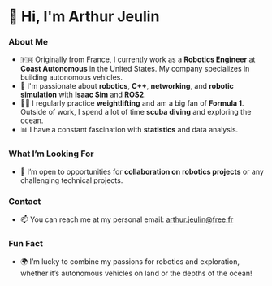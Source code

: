 # 👋 Hi, I'm Arthur Jeulin

### About Me
- 🇫🇷 Originally from France, I currently work as a **Robotics Engineer** at **Coast Autonomous** in the United States. My company specializes in building autonomous vehicles.
- 🚗 I'm passionate about **robotics**, **C++**, **networking**, and **robotic simulation** with **Isaac Sim** and **ROS2**.
- 🏋️‍♂️ I regularly practice **weightlifting** and am a big fan of **Formula 1**. Outside of work, I spend a lot of time **scuba diving** and exploring the ocean.
- 📊 I have a constant fascination with **statistics** and data analysis.

### What I’m Looking For
- 💼 I’m open to opportunities for **collaboration on robotics projects** or any challenging technical projects.

### Contact
- 📫 You can reach me at my personal email: [arthur.jeulin@free.fr](mailto:arthur.jeulin@free.fr)

### Fun Fact
- 🌍 I’m lucky to combine my passions for robotics and exploration, whether it’s autonomous vehicles on land or the depths of the ocean!
